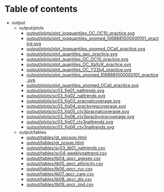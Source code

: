 # Table of contents

* output
  * output/plots
    * [output/plots/plot_logquantiles_OC_OC10_practice.svg](output/plots/plot_logquantiles_OC_OC10_practice.svg)
    * [output/plots/plot_logquantiles_snomed_1068881000000101_practice.svg](output/plots/plot_logquantiles_snomed_1068881000000101_practice.svg)
    * [output/plots/plot_logquantiles_snomed_OCall_practice.svg](output/plots/plot_logquantiles_snomed_OCall_practice.svg)
    * [output/plots/plot_quantiles_gpc_practice.svg](output/plots/plot_quantiles_gpc_practice.svg)
    * [output/plots/plot_quantiles_OC_OC10_practice.svg](output/plots/plot_quantiles_OC_OC10_practice.svg)
    * [output/plots/plot_quantiles_OC_XaXcK_practice.svg](output/plots/plot_quantiles_OC_XaXcK_practice.svg)
    * [output/plots/plot_quantiles_OC_Y22b4_practice.svg](output/plots/plot_quantiles_OC_Y22b4_practice.svg)
    * [output/plots/plot_quantiles_snomed_1068881000000101_practice.svg](output/plots/plot_quantiles_snomed_1068881000000101_practice.svg)
    * [output/plots/plot_quantiles_snomed_OCall_practice.svg](output/plots/plot_quantiles_snomed_OCall_practice.svg)
    * [output/plots/sc03_fig01_nattrends.svg](output/plots/sc03_fig01_nattrends.svg)
    * [output/plots/sc03_fig02_nattrends.svg](output/plots/sc03_fig02_nattrends.svg)
    * [output/plots/sc03_fig03_pracnatcoverage.svg](output/plots/sc03_fig03_pracnatcoverage.svg)
    * [output/plots/sc03_fig04_pracbyregcoverage.svg](output/plots/sc03_fig04_pracbyregcoverage.svg)
    * [output/plots/sc03_fig05_ctv3pracnatcoverage.svg](output/plots/sc03_fig05_ctv3pracnatcoverage.svg)
    * [output/plots/sc03_fig06_ctv3pracbyregcoverage.svg](output/plots/sc03_fig06_ctv3pracbyregcoverage.svg)
    * [output/plots/sc03_fig07_ctv3nattrends.svg](output/plots/sc03_fig07_ctv3nattrends.svg)
    * [output/plots/sc03_fig08_ctv3nattrends.svg](output/plots/sc03_fig08_ctv3nattrends.svg)
  * output/tables
    * [output/tables/gt_gpcpop.html](output/tables/gt_gpcpop.html)
    * [output/tables/gt_ocpop.html](output/tables/gt_ocpop.html)
    * [output/tables/sc03_tb01_nattrends.csv](output/tables/sc03_tb01_nattrends.csv)
    * [output/tables/sc04-weeklynattrend.csv](output/tables/sc04-weeklynattrend.csv)
    * [output/tables/tb04_gpcr_agesex.csv](output/tables/tb04_gpcr_agesex.csv)
    * [output/tables/tb05_gpcr_ethnicity.csv](output/tables/tb05_gpcr_ethnicity.csv)
    * [output/tables/tb06_gpcr_ruc.csv](output/tables/tb06_gpcr_ruc.csv)
    * [output/tables/tb07_gpcr_care.csv](output/tables/tb07_gpcr_care.csv)
    * [output/tables/tb08_gpcr_dis.csv](output/tables/tb08_gpcr_dis.csv)
    * [output/tables/tb09_gpcr_imd.csv](output/tables/tb09_gpcr_imd.csv)